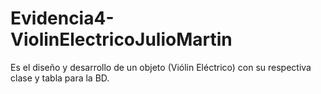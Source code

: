 # Evidencia4-ViolinElectricoJulioMartin
Es el diseño y desarrollo de un objeto (Viólin Eléctrico) con su respectiva clase y tabla para la BD.
